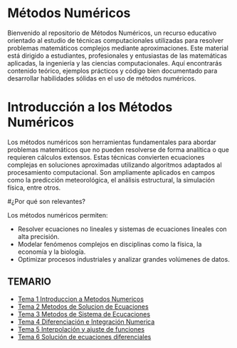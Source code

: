 # Métodos Numéricos

Bienvenido al repositorio de Métodos Numéricos, un recurso educativo orientado al estudio de técnicas computacionales utilizadas para resolver problemas matemáticos complejos mediante aproximaciones. Este material está dirigido a estudiantes, profesionales y entusiastas de las matemáticas aplicadas, la ingeniería y las ciencias computacionales. Aquí encontrarás contenido teórico, ejemplos prácticos y código bien documentado para desarrollar habilidades sólidas en el uso de métodos numéricos.

# Introducción a los Métodos Numéricos

Los métodos numéricos son herramientas fundamentales para abordar problemas matemáticos que no pueden resolverse de forma analítica o que requieren cálculos extensos. Estas técnicas convierten ecuaciones complejas en soluciones aproximadas utilizando algoritmos adaptados al procesamiento computacional. Son ampliamente aplicados en campos como la predicción meteorológica, el análisis estructural, la simulación física, entre otros.

#¿Por qué son relevantes?

Los métodos numéricos permiten:

- Resolver ecuaciones no lineales y sistemas de ecuaciones lineales con alta precisión.
- Modelar fenómenos complejos en disciplinas como la física, la economía y la biología.
- Optimizar procesos industriales y analizar grandes volúmenes de datos.

## TEMARIO

- [Tema 1 Introduccion a Metodos Numericos](https://github.com/SebastianRSS04/Metodos-Numericos-Git/blob/660d16f952064f0ad7c71e139136c1df3cc575f3/T1%20-%20Introducci%C3%B3n%20a%20los%20m%C3%A9todos%20num%C3%A9ricos/Introducci%C3%B3n%20a%20los%20Metodos%20Numericos.md)
- [Tema 2 Metodos de Solucion de Ecuaciones](https://github.com/SebastianRSS04/Metodos-Numericos-Git/blob/660d16f952064f0ad7c71e139136c1df3cc575f3/T2%20-%20M%C3%A9todos%20de%20Soluci%C3%B3n%20de%20Ecuaciones/Introducci%C3%B3n%20a%20los%20M%C3%A9todos%20de%20Soluci%C3%B3n%20de%20Ecuaciones.md)
- [Tema 3 Metodos de Sistema de Ecucaciones](https://github.com/SebastianRSS04/Metodos-Numericos-Git/blob/660d16f952064f0ad7c71e139136c1df3cc575f3/T3%20-%20M%C3%A9todos%20de%20Soluci%C3%B3n%20de%20Sistemas%20de%20Ecuaciones%20Lineales/Introducci%C3%B3n%20a%20los%20M%C3%A9todos%20de%20Soluci%C3%B3n%20de%20Sistemas%20de%20Ecuaciones%20Lineales.md)
- [Tema 4 Diferenciación e Integración Numerica](https://github.com/SebastianRSS04/Metodos-Numericos-Git/blob/660d16f952064f0ad7c71e139136c1df3cc575f3/T4%20-%20Diferenciaci%C3%B3n%20e%20Integraci%C3%B3n%20Num%C3%A9rica/Introducci%C3%B3n%20a%20la%20DIferenciai%C3%B3n%20e%20Integraci%C3%B3n%20Num%C3%A9rica.md)
- [Tema 5 Interpolación y ajuste de funciones](https://github.com/SebastianRSS04/Metodos-Numericos-Git/blob/660d16f952064f0ad7c71e139136c1df3cc575f3/T5%20-%20Interpolaci%C3%B3n%20y%20Ajuste%20de%20Funciones/Introducci%C3%B3n%20a%20la%20Interpolaci%C3%B3n%20y%20Ajuste%20de%20Funciones.md)
- [Tema 6 Solución de ecuaciones diferenciales](https://github.com/SebastianRSS04/Metodos-Numericos-Git/blob/660d16f952064f0ad7c71e139136c1df3cc575f3/T6%20-%20Soluci%C3%B3n%20de%20Ecuaciones%20Diferenciales/Introducci%C3%B3n%20a%20la%20Soluci%C3%B3n%20de%20Ecuaciones%20Diferenciales.md)
